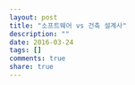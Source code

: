 ```yaml
---
layout: post
title: "소프트웨어 vs 건축 설계사"
description: ""
date: 2016-03-24
tags: []
comments: true
share: true
---
```




